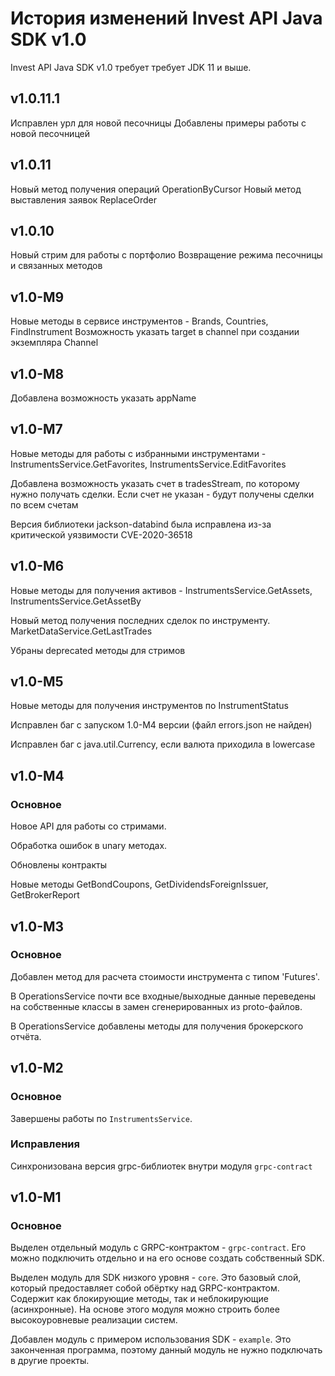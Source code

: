 # История изменений Invest API Java SDK v1.0

Invest API Java SDK v1.0 требует требует JDK 11 и выше.

## v1.0.11.1

Исправлен урл для новой песочницы
Добавлены примеры работы с новой песочницей

## v1.0.11

Новый метод получения операций OperationByCursor
Новый метод выставления заявок ReplaceOrder

## v1.0.10

Новый стрим для работы с портфолио
Возвращение режима песочницы и связанных методов

## v1.0-M9

Новые методы в сервисе инструментов - Brands, Countries, FindInstrument
Возможность указать target в channel при создании экземпляра Channel

## v1.0-M8

Добавлена возможность указать appName

## v1.0-M7

Новые методы для работы с избранными инструментами - InstrumentsService.GetFavorites, InstrumentsService.EditFavorites

Добавлена возможность указать счет в tradesStream, по которому нужно получать сделки. Если счет не указан - будут получены сделки по всем счетам

Версия библиотеки jackson-databind была исправлена из-за критической уязвимости CVE-2020-36518

## v1.0-M6

Новые методы для получения активов -  InstrumentsService.GetAssets, InstrumentsService.GetAssetBy

Новый метод получения последних сделок по инструменту. MarketDataService.GetLastTrades

Убраны deprecated методы для стримов

## v1.0-M5

Новые методы для получения инструментов по InstrumentStatus

Исправлен баг с запуском 1.0-M4 версии (файл errors.json не найден)

Исправлен баг с java.util.Currency, если валюта приходила в lowercase

## v1.0-M4

### Основное

Новое API для работы со стримами.

Обработка ошибок в unary методах.

Обновлены контракты

Новые методы GetBondCoupons, GetDividendsForeignIssuer, GetBrokerReport


## v1.0-M3

### Основное

Добавлен метод для расчета стоимости инструмента с типом 'Futures'.

В OperationsService почти все входные/выходные данные переведены на собственные классы
в замен сгенерированных из proto-файлов.

В OperationsService добавлены методы для получения брокерского отчёта.

## v1.0-M2

### Основное

Завершены работы по `InstrumentsService`.

### Исправления

Синхронизована версия grpc-библиотек внутри модуля `grpc-contract`

## v1.0-M1

### Основное

Выделен отдельный модуль c GRPC-контрактом - `grpc-contract`. Его можно подключить отдельно и на его основе создать
собственный SDK.

Выделен модуль для SDK низкого уровня - `core`. Это базовый слой, который предоставляет собой обёртку над
GRPC-контрактом. Содержит как блокирующие методы, так и неблокирующие (асинхронные). На основе этого
модуля можно строить более высокоуровневые реализации систем.

Добавлен модуль с примером использования SDK - `example`. Это законченная программа, поэтому данный модуль не нужно
подключать в другие проекты.

